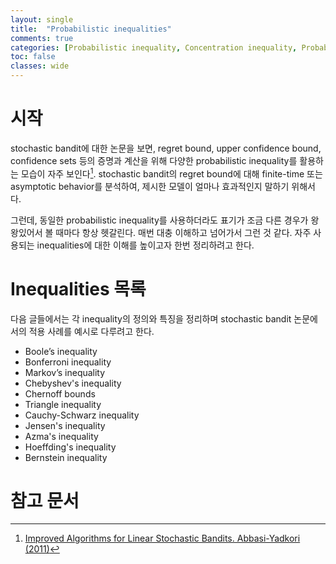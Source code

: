 ```yaml
---
layout: single
title:  "Probabilistic inequalities"
comments: true
categories: [Probabilistic inequality, Concentration inequality, Probability bounds, Martingale]
toc: false
classes: wide
---
```


# 시작
stochastic bandit에 대한 논문을 보면, regret bound, upper confidence bound, confidence sets 등의 증명과 계산을 위해 다양한 probabilistic inequality를 활용하는 모습이 자주 보인다[^1]. stochastic bandit의 regret bound에 대해 finite-time 또는 asymptotic behavior를 분석하여, 제시한 모델이 얼마나 효과적인지 말하기 위해서다.

그런데, 동일한 probabilistic inequality를 사용하더라도 표기가 조금 다른 경우가 왕왕있어서 볼 때마다 항상 헷갈린다. 매번 대충 이해하고 넘어가서 그런 것 같다. 자주 사용되는 inequalities에 대한 이해를 높이고자 한번 정리하려고 한다.


# Inequalities 목록
다음 글들에서는 각 inequality의 정의와 특징을 정리하며 stochastic bandit 논문에서의 적용 사례를 예시로 다루려고 한다.
- Boole’s inequality
- Bonferroni inequality
- Markov’s inequality
- Chebyshev's inequality
- Chernoff bounds
- Triangle inequality
- Cauchy-Schwarz inequality
- Jensen's inequality
- Azma's inequality
- Hoeffding's inequality
- Bernstein inequality


# 참고 문서
[^1]: [Improved Algorithms for Linear Stochastic Bandits. Abbasi-Yadkori (2011)](https://sites.ualberta.ca/~szepesva/papers/linear-bandits-NeurIPS2011.pdf)

